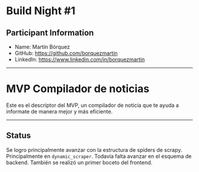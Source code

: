 # Build Night #1

## Participant Information
- Name: Martín Bórquez
- GitHub: https://github.com/borquezmartin
- LinkedIn: https://www.linkedin.com/in/borquezmartin

---

# MVP Compilador de noticias
Este es el descriptor del MVP, un compilador de noticia que te ayuda a informate de manera mejor y más eficiente.

---
## Status
Se logro principalmente avanzar con la estructura de spiders de scrapy. Principalmente en ``dynamic_scraper``. Todavía falta avanzar en el esquema de backend. También se realizó un primer boceto del frontend.